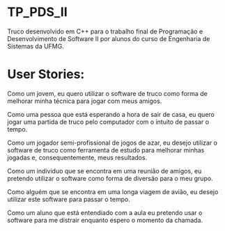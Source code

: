 # TP_PDS_II
Truco desenvolvido em C++ para o trabalho final de Programação e Desenvolvimento de Software II por alunos do curso de Engenharia de Sistemas da UFMG. 


# User Stories:

Como um jovem, eu quero utilizar o software de truco como forma de melhorar minha técnica para jogar com meus amigos. 

Como uma pessoa que está esperando a hora de sair de casa, eu quero jogar uma partida de truco pelo computador com o intuito de passar o tempo. 

Como um jogador semi-profissional de jogos de azar, eu desejo utilizar o software de truco como ferramenta de estudo para melhorar minhas jogadas e, consequentemente, meus resultados.

Como um individuo que se encontra em uma reunião de amigos, eu pretendo utilizar o software como forma de diversão para o meu grupo.

Como alguém que se encontra em uma longa viagem de avião, eu desejo utilizar este software para passar o tempo.

Como um aluno que está entendiado com a aula eu pretendo usar o software para me distrair enquanto espero o momento da chamada.

